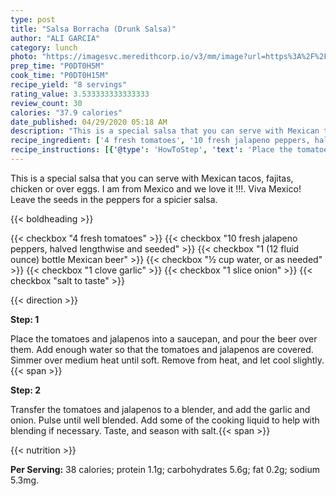 ```yaml
---
type: post
title: "Salsa Borracha (Drunk Salsa)"
author: "ALI GARCIA"
category: lunch
photo: "https://imagesvc.meredithcorp.io/v3/mm/image?url=https%3A%2F%2Fimages.media-allrecipes.com%2Fuserphotos%2F2772699.jpg"
prep_time: "P0DT0H5M"
cook_time: "P0DT0H15M"
recipe_yield: "8 servings"
rating_value: 3.533333333333333
review_count: 30
calories: "37.9 calories"
date_published: 04/29/2020 05:18 AM
description: "This is a special salsa that you can serve with Mexican tacos, fajitas, chicken or over eggs. I am from Mexico and we love it !!!. Viva Mexico! Leave the seeds in the peppers for a spicier salsa."
recipe_ingredient: ['4 fresh tomatoes', '10 fresh jalapeno peppers, halved lengthwise and seeded', '1 (12 fluid ounce) bottle Mexican beer', '½ cup water, or as needed', '1 clove garlic', '1 slice onion', 'salt to taste']
recipe_instructions: [{'@type': 'HowToStep', 'text': 'Place the tomatoes and jalapenos into a saucepan, and pour the beer over them. Add enough water so that the tomatoes and jalapenos are covered. Simmer over medium heat until soft. Remove from heat, and let cool slightly.\n'}, {'@type': 'HowToStep', 'text': 'Transfer the tomatoes and jalapenos to a blender, and add the garlic and onion. Pulse until well blended.  Add some of the cooking liquid to help with blending if necessary. Taste, and season with salt.\n'}]
---
```


This is a special salsa that you can serve with Mexican tacos, fajitas, chicken or over eggs. I am from Mexico and we love it !!!. Viva Mexico! Leave the seeds in the peppers for a spicier salsa. 

{{< boldheading >}}

{{< checkbox "4  fresh tomatoes" >}}
{{< checkbox "10  fresh jalapeno peppers, halved lengthwise and seeded" >}}
{{< checkbox "1 (12 fluid ounce) bottle Mexican beer" >}}
{{< checkbox "½ cup water, or as needed" >}}
{{< checkbox "1 clove garlic" >}}
{{< checkbox "1 slice onion" >}}
{{< checkbox "salt to taste" >}}


{{< direction >}}

**Step: 1**

Place the tomatoes and jalapenos into a saucepan, and pour the beer over them. Add enough water so that the tomatoes and jalapenos are covered. Simmer over medium heat until soft. Remove from heat, and let cool slightly.{{< span >}}

**Step: 2**

Transfer the tomatoes and jalapenos to a blender, and add the garlic and onion. Pulse until well blended.  Add some of the cooking liquid to help with blending if necessary. Taste, and season with salt.{{< span >}}

{{< nutrition >}}

**Per Serving:** 38 calories; protein 1.1g; carbohydrates 5.6g; fat 0.2g; sodium 5.3mg.